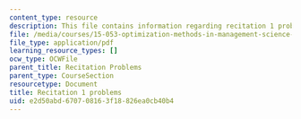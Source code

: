 ```yaml
---
content_type: resource
description: This file contains information regarding recitation 1 problems.
file: /media/courses/15-053-optimization-methods-in-management-science-spring-2013/e2d50abd670708163f18826ea0cb40b4_MIT15_053S13_rec01.pdf
file_type: application/pdf
learning_resource_types: []
ocw_type: OCWFile
parent_title: Recitation Problems
parent_type: CourseSection
resourcetype: Document
title: Recitation 1 problems
uid: e2d50abd-6707-0816-3f18-826ea0cb40b4
---
```

